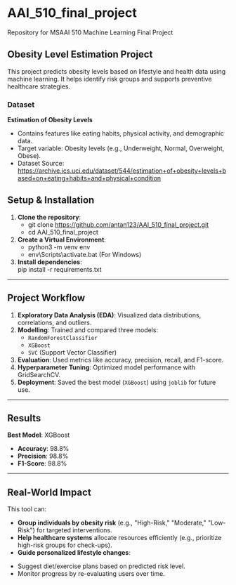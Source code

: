 # AAI_510_final_project
Repository for MSAAI 510 Machine Learning Final Project

## Obesity Level Estimation Project  

This project predicts obesity levels based on lifestyle and health data using machine learning. It helps identify risk groups and supports preventive healthcare strategies.

### **Dataset**  
**Estimation of Obesity Levels**  
- Contains features like eating habits, physical activity, and demographic data.  
- Target variable: Obesity levels (e.g., Underweight, Normal, Overweight, Obese).  
- Dataset Source: https://archive.ics.uci.edu/dataset/544/estimation+of+obesity+levels+based+on+eating+habits+and+physical+condition

## **Setup & Installation**  
1. **Clone the repository**:  
   - git clone https://github.com/antan123/AAI_510_final_project.git
   - cd AAI_510_final_project
2. **Create a Virtual Environment**:
   - python3 -m venv env
   - env\Scripts\activate.bat (For Windows)
3. **Install dependencies**:  
   pip install -r requirements.txt 

---

## **Project Workflow**  
1. **Exploratory Data Analysis (EDA)**: Visualized data distributions, correlations, and outliers.  
2. **Modelling**: Trained and compared three models:  
   - `RandomForestClassifier`  
   - `XGBoost`  
   - `SVC` (Support Vector Classifier)  
3. **Evaluation**: Used metrics like accuracy, precision, recall, and F1-score.  
4. **Hyperparameter Tuning**: Optimized model performance with GridSearchCV.  
5. **Deployment**: Saved the best model (`XGBoost`) using `joblib` for future use.  

---

## **Results**  
**Best Model**: XGBoost  
- **Accuracy**: 98.8%  
- **Precision**: 98.8%  
- **F1-Score**: 98.8%  

---

## **Real-World Impact**  
This tool can:  
* **Group individuals by obesity risk** (e.g., "High-Risk," "Moderate," "Low-Risk") for targeted interventions.  
* **Help healthcare systems** allocate resources efficiently (e.g., prioritize high-risk groups for check-ups).  
* **Guide personalized lifestyle changes**:  
- Suggest diet/exercise plans based on predicted risk level.  
- Monitor progress by re-evaluating users over time.  

